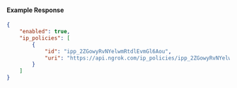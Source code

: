 <!-- Code generated for API Clients. DO NOT EDIT. -->

#### Example Response

```json
{
	"enabled": true,
	"ip_policies": [
		{
			"id": "ipp_2ZGowyRvNYelwmRtdlEvmGl6Aou",
			"uri": "https://api.ngrok.com/ip_policies/ipp_2ZGowyRvNYelwmRtdlEvmGl6Aou"
		}
	]
}
```
